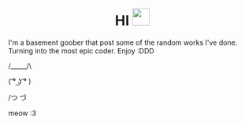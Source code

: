 <div align="center">
 <h1> HI <img src="https://media.giphy.com/media/hvRJCLFzcasrR4ia7z/giphy.gif" width="35px">
 </h1> 
 </div>


I'm a basement goober that post some of the random works I've done. Turning into the most epic coder. Enjoy :DDD

 /\_____/\
 
( ͡° ͜ʖ ͡° )


/つ    づ

meow :3

